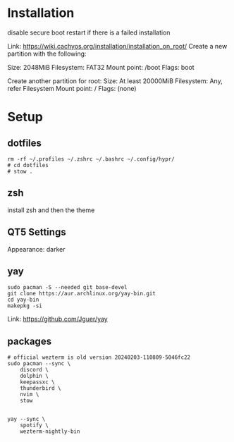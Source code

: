 



# Installation


disable secure boot
restart if there is a failed installation



Link: https://wiki.cachyos.org/installation/installation_on_root/
Create a new partition with the following:

Size: 2048MiB
Filesystem: FAT32
Mount point: /boot
Flags: boot

Create another partition for root:
Size: At least 20000MiB
Filesystem: Any, refer Filesystem
Mount point: /
Flags: (none)

# Setup

## dotfiles

```shell
rm -rf ~/.profiles ~/.zshrc ~/.bashrc ~/.config/hypr/
# cd dotfiles
# stow .
````

## zsh

install zsh and then the theme

## QT5 Settings

Appearance: darker

## yay

```shell
sudo pacman -S --needed git base-devel
git clone https://aur.archlinux.org/yay-bin.git
cd yay-bin
makepkg -si
```

Link: https://github.com/Jguer/yay

## packages

```shell
# official wezterm is old version 20240203-110809-5046fc22
sudo pacman --sync \
    discord \
    dolphin \
    keepassxc \
    thunderbird \
    nvim \
    stow


yay --sync \
    spotify \
    wezterm-nightly-bin
```

